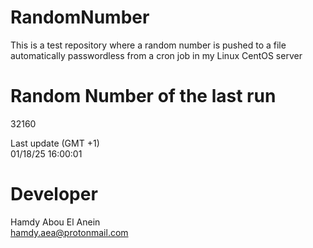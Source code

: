 # RandomNumber    
This is a test repository where a random number is pushed to a file automatically passwordless from a cron job in my Linux CentOS server    
# Random Number of the last run   
32160
      
Last update (GMT +1)    
01/18/25 16:00:01
# Developer    
Hamdy Abou El Anein   
hamdy.aea@protonmail.com
